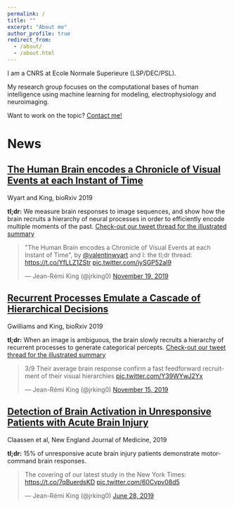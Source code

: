 ```yaml
---
permalink: /
title: ""
excerpt: "About me"
author_profile: true
redirect_from:
  - /about/
  - /about.html
---
```


I am a CNRS at Ecole Normale Superieure (LSP/DEC/PSL).

My research group focuses on the computational bases of human intelligence using machine learning for modeling, electrophysiology and neuroimaging.

Want to work on the topic? [Contact me!](jeanremi.king@gmail.com)

News
====

[The Human Brain encodes a Chronicle of Visual Events at each Instant of Time](https://www.biorxiv.org/content/biorxiv/early/2019/11/18/846576.full.pdf)
---------
Wyart and King, bioRxiv 2019

<b>tl;dr:</b> We measure brain responses to image sequences, and show how the brain recruits a hierarchy of neural processes in order to efficiently encode multiple moments of the past. [Check-out our tweet thread for the illustrated summary](https://twitter.com/jrking0/status/1196808278929526786?ref_src=twsrc%5Etfw)

<blockquote class="twitter-tweet"><p lang="en" dir="ltr">&quot;The Human Brain encodes a Chronicle of Visual Events at each Instant of Time&quot;, by <a href="https://twitter.com/valentinwyart?ref_src=twsrc%5Etfw">@valentinwyart</a> and I: the tl;dr thread: <a href="https://t.co/YfLLZ1ZStr">https://t.co/YfLLZ1ZStr</a> <a href="https://t.co/iySGP52al9">pic.twitter.com/iySGP52al9</a></p>&mdash; Jean-Rémi King (@jrking0) <a href="https://twitter.com/jrking0/status/1196808278929526786?ref_src=twsrc%5Etfw">November 19, 2019</a></blockquote> <script async src="https://platform.twitter.com/widgets.js" charset="utf-8"></script>


[Recurrent Processes Emulate a Cascade of Hierarchical Decisions](https://www.biorxiv.org/content/biorxiv/early/2019/11/12/840074.full.pdf)
----
Gwilliams and King, bioRxiv 2019

<b>tl;dr:</b> When an image is ambiguous, the brain slowly recruits a hierarchy of recurrent processes to generate categorical percepts. [Check-out our tweet thread for the illustrated summary](https://twitter.com/jrking0/status/1195380648560615425?ref_src=twsrc%5Etfw)

<blockquote class="twitter-tweet" data-conversation="none"><p lang="en" dir="ltr">3/9 Their average brain response confirm a fast feedforward recruitment of their visual hierarchies <a href="https://t.co/Y39WYwJ2Yx">pic.twitter.com/Y39WYwJ2Yx</a></p>&mdash; Jean-Rémi King (@jrking0) <a href="https://twitter.com/jrking0/status/1195380648560615425?ref_src=twsrc%5Etfw">November 15, 2019</a></blockquote> <script async src="https://platform.twitter.com/widgets.js" charset="utf-8"></script>

[Detection of Brain Activation in Unresponsive Patients with Acute Brain Injury](https://www.nejm.org/doi/pdf/10.1056/NEJMoa1812757?casa_token=JfUB9yyfA1YAAAAA:P4OJxqnKvGq2nUo2Nwgv8n68c4uFYoKh22ySy0pQCE6KGb_qO_qdGpG2hcpuwkxaRv1BgWQqsWlxsLE)
----
Claassen et al, New England Journal of Medicine, 2019

<b>tl;dr:</b> 15% of unresponsive acute brain injury patients demonstrate motor-command brain responses.

<blockquote class="twitter-tweet"><p lang="en" dir="ltr">The covering of our latest study in the New York Times: <a href="https://t.co/7qBuerdsKD">https://t.co/7qBuerdsKD</a> <a href="https://t.co/60Cvpv08d5">pic.twitter.com/60Cvpv08d5</a></p>&mdash; Jean-Rémi King (@jrking0) <a href="https://twitter.com/jrking0/status/1144529142760845312?ref_src=twsrc%5Etfw">June 28, 2019</a></blockquote> <script async src="https://platform.twitter.com/widgets.js" charset="utf-8"></script>


<!-- Bio
===
I did my PhD with [L. Naccache](https://icm-institute.org/en/team/team-bartolomeo-cohen-naccache/) and [S. Dehaene](http://www.unicog.org/) on diagnosing the state of consciousness of post-comatose patients from their brain activity, and a postdoc at NYU and FIAS with [D. Poeppel](https://wp.nyu.edu/poeppellab/) and [L. Melloni](https://www.aesthetics.mpg.de/en/the-institute/people/lucia-melloni-en.html) on language and perception. I then joined [Facebook AI](https://ai.facebook.com/) as a research scientist.

In my spare time, I am also a core developer of [MNE](https://mne.tools/stable/index.html), an open-source library in Python to analyze time-resolved neural signals. -->
